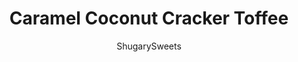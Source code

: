 ---
layout: ../../layouts/MarkdownPostLayout.astro
title: Caramel Coconut Cracker Toffee
author: ShugarySweets
pubDate: 2019-05-20
description: "Delicious Caramel Coconut Cracker Toffee is a scrumptious treat you must try! Transform those graham crackers into this decadent treat in just minutes!"
image_url: https://www.shugarysweets.com/wp-content/uploads/2016/04/chocolate-coconut-cracker-toffee-2.jpg
tags: ["Candy","American"]
calories: 118
protein: 1
carbohydrates: 10
fats: 9
fiber: 1
ingredients: ["14 Graham Crackers, full size","1 cup Unsalted Butter","1/2 cup Granulated Sugar","1 cup Chopped Pecans","1/2 cup Sweetened Shredded Coconut","1 cup Semisweet Chocolate Chips"]
serves: 40
time: "30 minutes"
prepTime: "10 minutes"
instructions: ["Preheat oven to 350°F. Line a 15 x 10 x 1-inch baking sheet with graham crackers. Set aside.","In a small saucepan, melt butter and sugar over medium high heat. Bring to a boil while stirring continuously. Once boiling, remove from heat and pour over graham crackers, making sure to coat them evenly.","Sprinkle the pecans and coconut over the crackers.","Bake for about 15 minutes. Remove from oven and cool in pan for 10-15 minutes. Using a large spatula, scoop big pieces onto a piece of parchment paper on your counter.","Melt chocolate according to package and spread over toffee. Allow toffee to harden and chocolate to set, about 30 minutes. Store in airtight container for up to a week."]
nutrition: ["118 calories","10 grams carbohydrates","12 milligrams cholesterol","9 grams fat","1 grams fiber","1 grams protein","4 grams saturated fat","28 grams sodium","7 grams sugar","0 grams trans fat","4 grams unsaturated fat"]
---
